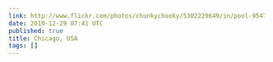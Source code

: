 ```yaml
---
link: http://www.flickr.com/photos/chunkychooky/5302229649/in/pool-95477519@N00
date: 2010-12-29 07:41 UTC
published: true
title: Chicago, USA
tags: []
---
```



